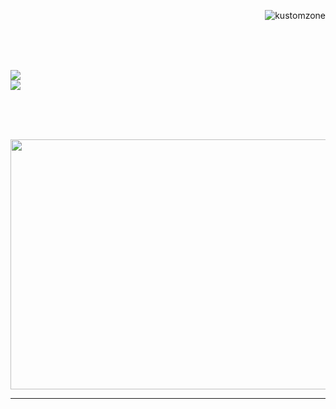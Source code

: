<p align="right">
    <img src="https://komarev.com/ghpvc/?username=kustomzone&label=Profile%20views&color=0e75b6&style=flat" alt="kustomzone">
</p>

<br><br><br>

<p align="center" justify="center">

 ![](https://github-readme-stats.vercel.app/api?username=kustomzone&theme=dark&hide_border=false&include_all_commits=false&count_private=false)<br/>
 ![](https://github-readme-stats.vercel.app/api/top-langs/?username=kustomzone&theme=dark&hide_border=false&include_all_commits=false&count_private=false&layout=compact)

</p>

<br><br><br>

<p align="center" justify="center">
    <img src="https://github.com/kontains/bolt/raw/refs/heads/main/public/images/social.webp" width="600px" height="400px">
</p>

<hr>

